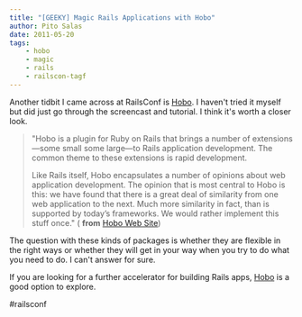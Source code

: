 ```yaml
---
title: "[GEEKY] Magic Rails Applications with Hobo"
author: Pito Salas
date: 2011-05-20
tags:
    - hobo
    - magic
    - rails
    - railscon-tagf
---
```




Another tidbit I came across at RailsConf is
[Hobo](<http://www.hobocentral.net/about/>). I haven't tried it myself but did
just go through the screencast and tutorial. I think it's worth a closer look.

> "Hobo is a plugin for Ruby on Rails that brings a number of extensions—some
> small some large—to Rails application development. The common theme to these
> extensions is rapid development.
>
> Like Rails itself, Hobo encapsulates a number of opinions about web
> application development. The opinion that is most central to Hobo is this:
> we have found that there is a great deal of similarity from one web
> application to the next. Much more similarity in fact, than is supported by
> today’s frameworks. We would rather implement this stuff once." ( **from**
> [Hobo Web Site](<http://www.hobocentral.net/about/>))

The question with these kinds of packages is whether they are flexible in the
right ways or whether they will get in your way when you try to do what you
need to do. I can't answer for sure.

If you are looking for a further accelerator for building Rails apps,
[Hobo](<http://www.hobocentral.net/about/>) is a good option to explore.

#railsconf


